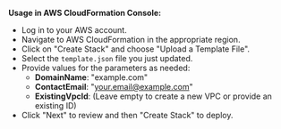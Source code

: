 **Usage in AWS CloudFormation Console:**

- Log in to your AWS account.
- Navigate to AWS CloudFormation in the appropriate region.
- Click on "Create Stack" and choose "Upload a Template File".
- Select the `template.json` file you just updated.
- Provide values for the parameters as needed:
  - **DomainName**: "example.com"
  - **ContactEmail**: "your.email@example.com"
  - **ExistingVpcId**: (Leave empty to create a new VPC or provide an existing ID)
- Click "Next" to review and then "Create Stack" to deploy.
